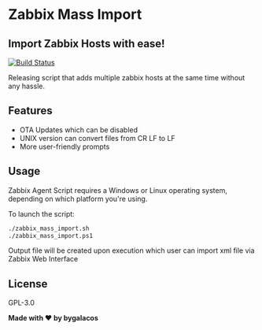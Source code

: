 # Zabbix Mass Import
## Import Zabbix Hosts with ease!

[![Build Status](https://camo.githubusercontent.com/4e084bac046962268fcf7a8aaf3d4ac422d3327564f9685c9d1b57aa56b142e9/68747470733a2f2f7472617669732d63692e6f72672f6477796c2f657374612e7376673f6272616e63683d6d6173746572)](https://travis-ci.org/joemccann/dillinger)

Releasing script that adds multiple zabbix hosts at the same time without any hassle.

## Features

- OTA Updates which can be disabled
- UNIX version can convert files from CR LF to LF
- More user-friendly prompts

## Usage

Zabbix Agent Script requires a Windows or Linux operating system, depending on which platform you're using.

To launch the script:

```sh
./zabbix_mass_import.sh
./zabbix_mass_import.ps1
```

Output file will be created upon execution which user can import xml file via Zabbix Web Interface

## License

GPL-3.0

**Made with ♥ by bygalacos**
